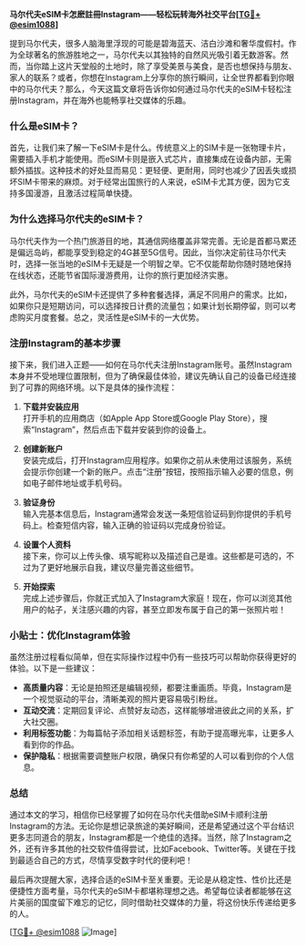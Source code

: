 **马尔代夫eSIM卡怎麽註冊Instagram——轻松玩转海外社交平台[[TG💪+ @esim1088](https://t.me/s/esim1088)]**

提到马尔代夫，很多人脑海里浮现的可能是碧海蓝天、洁白沙滩和奢华度假村。作为全球著名的旅游胜地之一，马尔代夫以其独特的自然风光吸引着无数游客。然而，当你踏上这片天堂般的土地时，除了享受美景与美食，是否也想保持与朋友、家人的联系？或者，你想在Instagram上分享你的旅行瞬间，让全世界都看到你眼中的马尔代夫？那么，今天这篇文章将告诉你如何通过马尔代夫的eSIM卡轻松注册Instagram，并在海外也能畅享社交媒体的乐趣。

### 什么是eSIM卡？

首先，让我们来了解一下eSIM卡是什么。传统意义上的SIM卡是一张物理卡片，需要插入手机才能使用。而eSIM卡则是嵌入式芯片，直接集成在设备内部，无需额外插拔。这种技术的好处显而易见：更轻便、更耐用，同时也减少了因丢失或损坏SIM卡带来的麻烦。对于经常出国旅行的人来说，eSIM卡尤其方便，因为它支持多国漫游，且激活过程简单快捷。

### 为什么选择马尔代夫的eSIM卡？

马尔代夫作为一个热门旅游目的地，其通信网络覆盖非常完善。无论是首都马累还是偏远岛屿，都能享受到稳定的4G甚至5G信号。因此，当你决定前往马尔代夫时，选择一张当地的eSIM卡无疑是一个明智之举。它不仅能帮助你随时随地保持在线状态，还能节省国际漫游费用，让你的旅行更加经济实惠。

此外，马尔代夫的eSIM卡还提供了多种套餐选择，满足不同用户的需求。比如，如果你只是短期访问，可以选择按日计费的流量包；如果计划长期停留，则可以考虑购买月度套餐。总之，灵活性是eSIM卡的一大优势。

### 注册Instagram的基本步骤

接下来，我们进入正题——如何在马尔代夫注册Instagram账号。虽然Instagram本身并不受地理位置限制，但为了确保最佳体验，建议先确认自己的设备已经连接到了可靠的网络环境。以下是具体的操作流程：

1. **下载并安装应用**  
   打开手机的应用商店（如Apple App Store或Google Play Store），搜索“Instagram”，然后点击下载并安装到你的设备上。

2. **创建新账户**  
   安装完成后，打开Instagram应用程序。如果你之前从未使用过该服务，系统会提示你创建一个新的账户。点击“注册”按钮，按照指示输入必要的信息，例如电子邮件地址或手机号码。

3. **验证身份**  
   输入完基本信息后，Instagram通常会发送一条短信验证码到你提供的手机号码上。检查短信内容，输入正确的验证码以完成身份验证。

4. **设置个人资料**  
   接下来，你可以上传头像、填写昵称以及描述自己是谁。这些都是可选的，不过为了更好地展示自我，建议尽量完善这些细节。

5. **开始探索**  
   完成上述步骤后，你就正式加入了Instagram大家庭！现在，你可以浏览其他用户的帖子，关注感兴趣的内容，甚至立即发布属于自己的第一张照片啦！

### 小贴士：优化Instagram体验

虽然注册过程看似简单，但在实际操作过程中仍有一些技巧可以帮助你获得更好的体验。以下是一些建议：

- **高质量内容**：无论是拍照还是编辑视频，都要注重画质。毕竟，Instagram是一个视觉驱动的平台，清晰美观的照片更容易吸引粉丝。
- **互动交流**：定期回复评论、点赞好友动态，这样能够增进彼此之间的关系，扩大社交圈。
- **利用标签功能**：为每篇帖子添加相关话题标签，有助于提高曝光率，让更多人看到你的作品。
- **保护隐私**：根据需要调整账户权限，确保只有你希望的人可以看到你的个人信息。

### 总结

通过本文的学习，相信你已经掌握了如何在马尔代夫借助eSIM卡顺利注册Instagram的方法。无论你是想记录旅途的美好瞬间，还是希望通过这个平台结识更多志同道合的朋友，Instagram都是一个绝佳的选择。当然，除了Instagram之外，还有许多其他的社交软件值得尝试，比如Facebook、Twitter等。关键在于找到最适合自己的方式，尽情享受数字时代的便利吧！

最后再次提醒大家，选择合适的eSIM卡至关重要。无论是从稳定性、性价比还是便捷性方面考量，马尔代夫的eSIM卡都堪称理想之选。希望每位读者都能够在这片美丽的国度留下难忘的记忆，同时借助社交媒体的力量，将这份快乐传递给更多的人。

[[TG💪+ @esim1088](https://t.me/s/esim1088) ![Image](https://i.postimg.cc/4NQfJmqS/Snipaste-2025-05-13-00-14-12.png)]